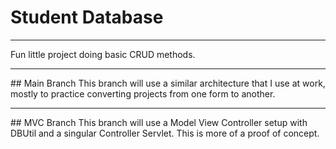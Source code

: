 # Student Database
<hr>
Fun little project doing basic CRUD methods.<br/>
<hr>
## Main Branch
This branch will use a similar architecture that I use at work, mostly to practice converting projects from one form to another.<br/>
<hr>
## MVC Branch
This branch will use a Model View Controller setup with DBUtil and a singular Controller Servlet. This is more of a proof of concept.